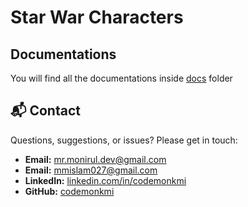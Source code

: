 # Star War Characters

## Documentations

You will find all the documentations inside [docs](./docs) folder

## 📬 Contact

Questions, suggestions, or issues? Please get in touch:

- **Email:** [mr.monirul.dev@gmail.com](mailto:mr.monirul.dev@gmail.com)
- **Email:** [mmislam027@gmail.com](mailto:mmislam027@gmail.com)
- **LinkedIn:** [linkedin.com/in/codemonkmi](https://linkedin.com/in/codemonkmi)
- **GitHub:** [codemonkmi](https://github.com/codemonkmi)
